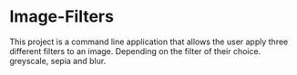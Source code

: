 # Image-Filters
This project is a command line application that allows the user apply three different filters to an image. Depending on the filter of their choice. greyscale, sepia and blur.

# 
